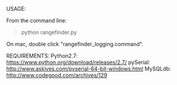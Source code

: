 USAGE:

From the command line: 
> python rangefinder.py

On mac, double click "rangefinder_logging.command".

REQUIREMENTS:
Python2.7: https://www.python.org/download/releases/2.7/
pySerial: http://www.askives.com/pyserial-64-bit-windows.html 
MySQLdb: http://www.codegood.com/archives/129